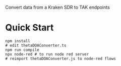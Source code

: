 Convert data from a Kraken SDR to TAK endpoints

# Quick Start
```
npm install
# edit thetaDOAConverter.ts
npm run compile
npx node-red # to run node red server
# reimport thetaDOAConverter.js to node-red flows
```